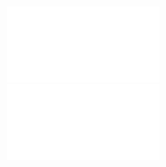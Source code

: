 ![](/Notatki/Semestr%204/Algorytmy%20i%20złożoność%20obliczeniowa/Ćwiczenia/Ćwiczenie%204/azo_cw_bst.pdf)![](Notatki/Semestr%204/Algorytmy%20i%20złożoność%20obliczeniowa/Ćwiczenia/Ćwiczenie%204/cwmat_03_bst.pdf)